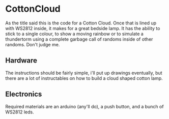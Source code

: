 # CottonCloud
As the title said this is the code for a Cotton Cloud.
Once that is lined up with WS2812 inside, it makes for a great bedside lamp.
It has the ability to stick to a single colour, to show a moving rainbow or to simulate a thundertorm using a complete garbage call of randoms inside of other randoms. Don't judge me.

## Hardware
The instructions should be fairly simple, i'll put up drawings eventually, but there are a lot of instructables on how to build a cloud shaped cotton lamp.

## Electronics
Required materials are an arduino (any'll do), a push button, and a bunch of WS2812 leds.
